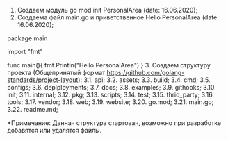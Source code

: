 1. Создаем модуль go mod init PersonalArea (date: 16.06.2020);
2. Создаема файл main.go и приветственное Hello PersonalArea (date: 16.06.2020);

package main

import "fmt"

func main(){
	fmt.Println("Hello PersonalArea")
}
3. Создаем структуру проекта (Общепринятый формат https://github.com/golang-standards/project-layout):
 3.1. api;
 3.2. assets;
 3.3. build;
 3.4. cmd;
 3.5. configs;
 3.6. deplployments;
 3.7. docs;
 3.8. examples;
 3.9. githooks;
 3.10. init;
 3.11. internal;
 3.12. pkg;
 3.13. scripts;
 3.14. test;
 3.15. thrid_party;
 3.16. tools;
 3.17. vendor;
 3.18. web;
 3.19. website;
 3.20. go.mod;
 3.21. main.go;
 3.22. readme.md;

*Примечание: Данная структура стартоаая, возможно при разработке добавятся или удалятся файлы.
